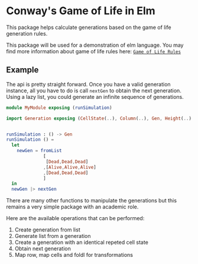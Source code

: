 # Conway's Game of Life in Elm

This package helps calculate generations based on the game of life generation rules.

This package will be used for a demonstration of elm language. You may find more information about game of life rules here:
[`Game of Life Rules`](https://en.wikipedia.org/wiki/Conway's_Game_of_Life#Rules)


## Example

The api is pretty straight forward. Once you have a valid generation instance, all you have to do is call ```nextGen``` to obtain the next generation. Using a lazy list, you could generate an infinite sequence of generations.

```elm
module MyModule exposing (runSimulation)

import Generation exposing (CellState(..), Column(..), Gen, Height(..), Row(..), Width(..), fromList, nextGen, toggleCellState)


runSimulation : () -> Gen
runSimulation () =
  let
    newGen = fromList 
              [
               [Dead,Dead,Dead]
              ,[Alive,Alive,Alive]
              ,[Dead,Dead,Dead]
              ]
  in
  newGen |> nextGen

```

There are many other functions to manipulate the generations but this remains a very simple package with an academic role.

Here are the available operations that can be performed:

  1. Create generation from list
  2. Generate list from a generation
  3. Create a generation with an identical repeted cell state
  4. Obtain next generation
  5. Map row, map cells and foldl for transformations
